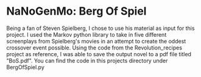 # NaNoGenMo: Berg Of Spiel
Being a fan of Steven Spielberg, I chose to use his material as input for this project. 
I used the Markov python library to take in five different screenplays from Spielberg's movies in an attempt to create the oddest crossover event possible. Using the code from the Revolution_recipes project as reference, I was able to save the output novel to a pdf file titled "BoS.pdf". You can find the code in this projects directory under BergOfSpiel.py
